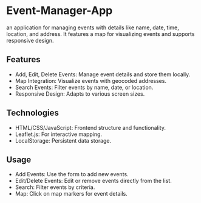 # Event-Manager-App
an application for managing events with details like name, date, time, location, and address. It features a map for visualizing events and supports responsive design.

## Features
- Add, Edit, Delete Events: Manage event details and store them locally.
- Map Integration: Visualize events with geocoded addresses.
- Search Events: Filter events by name, date, or location.
- Responsive Design: Adapts to various screen sizes.

## Technologies
- HTML/CSS/JavaScript: Frontend structure and functionality.
- Leaflet.js: For interactive mapping.
- LocalStorage: Persistent data storage.

## Usage
- Add Events: Use the form to add new events.
- Edit/Delete Events: Edit or remove events directly from the list.
- Search: Filter events by criteria.
- Map: Click on map markers for event details.